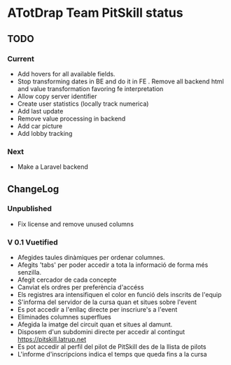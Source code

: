 # ATotDrap Team PitSkill status

## TODO

### Current

- Add hovers for all available fields.
- Stop transforming dates in BE and do it in FE
. Remove all backend html and value transformation favoring fe interpretation
- Allow copy server identifier
- Create user statistics (locally track numerica)
- Add last update
- Remove value processing in backend
- Add car picture
- Add lobby tracking

### Next

- Make a Laravel backend


## ChangeLog

### Unpublished

- Fix license and remove unused columns

### V 0.1 Vuetified

- Afegides taules dinàmiques per ordenar columnes.
- Afegits 'tabs' per poder accedir a tota la informació de forma més senzilla.
- Afegit cercador de cada concepte
- Canviat els ordres per preferència d'accéss
- Els registres ara intensifiquen el color en funció dels inscrits de l'equip
- S'informa del servidor de la cursa quan et situes sobre l'event
- Es pot accedir a l'enllaç directe per inscriure's a l'event
- Eliminades columnes superflues
- Afegida la imatge del circuit quan et situes al damunt.
- Disposem d'un subdomini directe per accedir al contingut https://pitskill.latrup.net
- Es pot accedir al perfil del pilot de PitSkill des de la llista de pilots
- L'informe d'inscripcions indica el temps que queda fins a la cursa